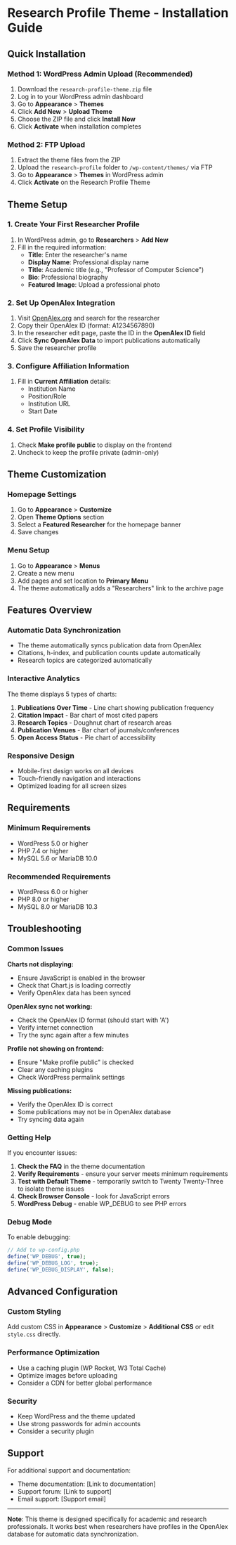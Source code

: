 # Research Profile Theme - Installation Guide

## Quick Installation

### Method 1: WordPress Admin Upload (Recommended)
1. Download the `research-profile-theme.zip` file
2. Log in to your WordPress admin dashboard
3. Go to **Appearance** > **Themes**
4. Click **Add New** > **Upload Theme**
5. Choose the ZIP file and click **Install Now**
6. Click **Activate** when installation completes

### Method 2: FTP Upload
1. Extract the theme files from the ZIP
2. Upload the `research-profile` folder to `/wp-content/themes/` via FTP
3. Go to **Appearance** > **Themes** in WordPress admin
4. Click **Activate** on the Research Profile Theme

## Theme Setup

### 1. Create Your First Researcher Profile
1. In WordPress admin, go to **Researchers** > **Add New**
2. Fill in the required information:
   - **Title**: Enter the researcher's name
   - **Display Name**: Professional display name
   - **Title**: Academic title (e.g., "Professor of Computer Science")
   - **Bio**: Professional biography
   - **Featured Image**: Upload a professional photo

### 2. Set Up OpenAlex Integration
1. Visit [OpenAlex.org](https://openalex.org) and search for the researcher
2. Copy their OpenAlex ID (format: A1234567890)
3. In the researcher edit page, paste the ID in the **OpenAlex ID** field
4. Click **Sync OpenAlex Data** to import publications automatically
5. Save the researcher profile

### 3. Configure Affiliation Information
1. Fill in **Current Affiliation** details:
   - Institution Name
   - Position/Role  
   - Institution URL
   - Start Date

### 4. Set Profile Visibility
1. Check **Make profile public** to display on the frontend
2. Uncheck to keep the profile private (admin-only)

## Theme Customization

### Homepage Settings
1. Go to **Appearance** > **Customize**
2. Open **Theme Options** section
3. Select a **Featured Researcher** for the homepage banner
4. Save changes

### Menu Setup
1. Go to **Appearance** > **Menus**
2. Create a new menu
3. Add pages and set location to **Primary Menu**
4. The theme automatically adds a "Researchers" link to the archive page

## Features Overview

### Automatic Data Synchronization
- The theme automatically syncs publication data from OpenAlex
- Citations, h-index, and publication counts update automatically
- Research topics are categorized automatically

### Interactive Analytics
The theme displays 5 types of charts:
1. **Publications Over Time** - Line chart showing publication frequency
2. **Citation Impact** - Bar chart of most cited papers
3. **Research Topics** - Doughnut chart of research areas
4. **Publication Venues** - Bar chart of journals/conferences
5. **Open Access Status** - Pie chart of accessibility

### Responsive Design
- Mobile-first design works on all devices
- Touch-friendly navigation and interactions
- Optimized loading for all screen sizes

## Requirements

### Minimum Requirements
- WordPress 5.0 or higher
- PHP 7.4 or higher
- MySQL 5.6 or MariaDB 10.0

### Recommended Requirements
- WordPress 6.0 or higher
- PHP 8.0 or higher
- MySQL 8.0 or MariaDB 10.3

## Troubleshooting

### Common Issues

**Charts not displaying:**
- Ensure JavaScript is enabled in the browser
- Check that Chart.js is loading correctly
- Verify OpenAlex data has been synced

**OpenAlex sync not working:**
- Check the OpenAlex ID format (should start with 'A')
- Verify internet connection
- Try the sync again after a few minutes

**Profile not showing on frontend:**
- Ensure "Make profile public" is checked
- Clear any caching plugins
- Check WordPress permalink settings

**Missing publications:**
- Verify the OpenAlex ID is correct
- Some publications may not be in OpenAlex database
- Try syncing data again

### Getting Help

If you encounter issues:

1. **Check the FAQ** in the theme documentation
2. **Verify Requirements** - ensure your server meets minimum requirements
3. **Test with Default Theme** - temporarily switch to Twenty Twenty-Three to isolate theme issues
4. **Check Browser Console** - look for JavaScript errors
5. **WordPress Debug** - enable WP_DEBUG to see PHP errors

### Debug Mode
To enable debugging:
```php
// Add to wp-config.php
define('WP_DEBUG', true);
define('WP_DEBUG_LOG', true);
define('WP_DEBUG_DISPLAY', false);
```

## Advanced Configuration

### Custom Styling
Add custom CSS in **Appearance** > **Customize** > **Additional CSS** or edit `style.css` directly.

### Performance Optimization
- Use a caching plugin (WP Rocket, W3 Total Cache)
- Optimize images before uploading
- Consider a CDN for better global performance

### Security
- Keep WordPress and the theme updated
- Use strong passwords for admin accounts
- Consider a security plugin

## Support

For additional support and documentation:
- Theme documentation: [Link to documentation]
- Support forum: [Link to support]
- Email support: [Support email]

---

**Note**: This theme is designed specifically for academic and research professionals. It works best when researchers have profiles in the OpenAlex database for automatic data synchronization.